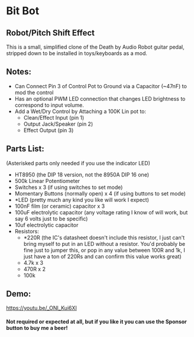 # Bit Bot
## Robot/Pitch Shift Effect
This is a small, simplified clone of the Death by Audio Robot guitar pedal, stripped down to be installed in toys/keyboards as a mod.

## Notes:
* Can Connect Pin 3 of Control Pot to Ground via a Capacitor (~47nF) to mod the control
* Has an optional PWM LED connection that changes LED brightness to correspond to input volume.
* Add a Wet/Dry Control by Attaching a 100K Lin pot to:
  * Clean/Effect Input (pin 1)
  * Output Jack/Speaker (pin 2)
  * Effect Output (pin 3)

## Parts List:
(Asterisked parts only needed if you use the indicator LED)
* HT8950 (the DIP 18 version, not the 8950A DIP 16 one)
* 500k Linear Potentiometer
* Switches x 3 (if using switches to set mode)
* Momentary Buttons (normally open) x 4 (if using buttons to set mode)
* *LED (pretty much any kind you like will work I expect)
* 100nF film (or ceramic) capacitor x 3
* 100uF electrolytic capacitor (any voltage rating I know of will work, but say 6 volts just to be specific)
* 10uf electrolytic capacitor
* Resistors:
  * *220R (the IC's datasheet doesn't include this resistor, I just can't bring myself to put in an LED without a resistor. You'd probably be fine just to jumper this, or pop in any value between 100R and 1k, I just have a ton of 220Rs and can confirm this value works great)
  * 4.7k x 3
  * 470R x 2
  * 100k 

## Demo:
https://youtu.be/_ONI_Kui6XI

#### Not required or expected at all, but if you like it you can use the Sponsor button to buy me a beer!
